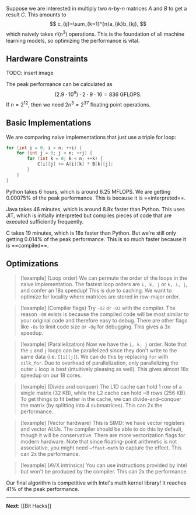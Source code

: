 Suppose we are interested in multiply two $n$-by-$n$ matrices $A$ and $B$ to get a result $C$. This amounts to
$$
c_{ij}=\sum_{k=1}^{n}a_{ik}b_{kj},
$$
which naively takes $\mathcal{O}(n^3)$ operations. This is the foundation of all machine learning models, so optimizing the performance is vital.

## Hardware Constraints

TODO: insert image

The peak performance can be calculated as
$$
(2.9 \cdot 10^9)\cdot 2 \cdot 9 \cdot 16 = 836\text{ GFLOPS}.
$$
If $n=2^{12}$, then we need $2n^{3}=2^{37}$ floating point operations. 

## Basic Implementations

We are comparing naive implementations that just use a triple for loop:

```c
for (int i = 0; i < n; ++i) {
	for (int j = 0; j < n; ++j) {
		for (int k = 0; k < n; ++k) {
			C[i][j] += A[i][k] * B[k][j];
		}
	} 
}
```

Python takes 6 hours, which is around 6.25 MFLOPS. We are getting 0.00075% of the peak performance. This is because it is ==interpreted==.

Java takes 46 minutes, which is around 8.8x faster than Python. This uses JIT, which is initially interpreted but compiles pieces of code that are executed sufficiently frequently.

C takes 19 minutes, which is 18x faster than Python. But we're still only getting 0.014% of the peak performance. This is so much faster because it is ==compiled==.

## Optimizations

> [!example] (Loop order)
> We can permute the order of the loops in the naive implementation. The fastest loop orders are `i, k, j` or `k, i, j`, and confer an 18x speedup! This is due to caching. We want to optimize for locality where matrices are stored in row-major order.

> [!example] (Compiler flags)
> Try `-O2` or `-O3` with the compiler. The reason `-O0` exists is because the compiled code will be most similar to your original code and therefore easy to debug. There are other flags like `-Os` to limit code size or `-Og` for debugging. This gives a 3x speedup.

> [!example] (Parallelization)
> Now we have the `i, k, j` order. Note that the `i` and `j` loops can be parallelized since they don't write to the same data (i.e. `C[i][j]`). We can do this by replacing `for` with `cilk_for`. Due to overhead of parallelization, only parallelizing the outer `i` loop is best (intuitively pleasing as well). This gives almost 18x speedup on our 18 cores.

> [!example] (Divide and conquer)
> The L1D cache can hold 1 row of a single matrix (32 KB), while the L2 cache can hold ~8 rows (256 KB). To get things to fit better in the cache, we can divide-and–conquer the matrix (by splitting into 4 submatrices). This can 2x the performance.

> [!example] (Vector hardware)
> This is SIMD: we have vector registers and vector ALUs. The compiler should be able to do this by default, though it will be conservative. There are more vectorization flags for modern hardware. Note that since floating-point arithmetic is not associative, you might need `–ffast-math` to capture the effect. This can 2x the performance.

> [!example] (AVX intrinsics)
> You can use instructions provided by Intel but won't be produced by the compiler. This can 2x the performance.

Our final algorithm is competitive with Intel's math kernel library! It reaches 41% of the peak performance.

---

**Next:** [[Bit Hacks]]